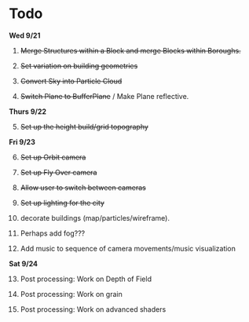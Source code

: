 # Todo

**Wed 9/21**

1. ~~Merge Structures within a Block and merge Blocks within Boroughs.~~

2. ~~Set variation on building geometries~~

3. ~~Convert Sky into Particle Cloud~~

4. ~~Switch Plane to BufferPlane~~ / Make Plane reflective.

**Thurs 9/22**

5. ~~Set up the height build/grid topography~~


**Fri 9/23**

6. ~~Set up Orbit camera~~

7. ~~Set up Fly Over camera~~

8. ~~Allow user to switch between cameras~~

9. ~~Set up lighting for the city~~

10. decorate buildings (map/particles/wireframe).

11. Perhaps add fog???

12. Add music to sequence of camera movements/music visualization

**Sat 9/24**

13. Post processing: Work on Depth of Field

14. Post processing: Work on grain

15. Post processing: Work on advanced shaders

